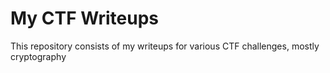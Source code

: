 # My CTF Writeups
This repository consists of my writeups for various CTF challenges, mostly cryptography
